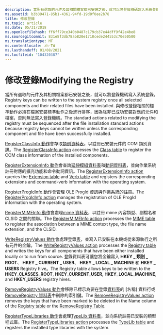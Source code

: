 ```yaml
---
description: 當所有選取的元件及其相關檔案都已安裝之後，就可以將登錄機碼寫入系統登錄。
ms.assetid: b3b39471-85b1-4361-94fd-19d0f0ee2b78
title: 修改登錄
ms.topic: article
ms.date: 05/31/2018
ms.openlocfilehash: ff6ff79ce340b0487c179cb37e44dff9f42e4be8
ms.sourcegitcommit: 831e8f3db78ab820e1710cede244553c70e50500
ms.translationtype: MT
ms.contentlocale: zh-TW
ms.lasthandoff: 01/08/2021
ms.locfileid: "104320387"
---
```

# <a name="modifying-the-registry"></a><span data-ttu-id="0f3cc-103">修改登錄</span><span class="sxs-lookup"><span data-stu-id="0f3cc-103">Modifying the Registry</span></span>

<span data-ttu-id="0f3cc-104">當所有選取的元件及其相關檔案都已安裝之後，就可以將登錄機碼寫入系統登錄。</span><span class="sxs-lookup"><span data-stu-id="0f3cc-104">Registry keys can be written to the system registry once all selected components and their related files have been installed.</span></span> <span data-ttu-id="0f3cc-105">與修改登錄相關的標準動作必須在檔案安裝標準動作之後進行排序，因為除非已成功安裝對應的元件和檔案，否則無法寫入登錄機碼。</span><span class="sxs-lookup"><span data-stu-id="0f3cc-105">The standard actions related to modifying the registry must be sequenced after the file installation standard actions because registry keys cannot be written unless the corresponding component and file have been successfully installed.</span></span>

<span data-ttu-id="0f3cc-106">[RegisterClassInfo 動作](registerclassinfo-action.md)會存取[類別資料表](class-table.md)，以註冊已安裝元件的 COM 類別資訊。</span><span class="sxs-lookup"><span data-stu-id="0f3cc-106">The [RegisterClassInfo action](registerclassinfo-action.md) accesses the [Class table](class-table.md) to register the COM class information of the installed components.</span></span>

<span data-ttu-id="0f3cc-107">[RegisterExtensionInfo 動作](registerextensioninfo-action.md)會查詢[延伸模組資料表](extension-table.md)和[動詞資料表](verb-table.md)，並向作業系統註冊對應的擴充功能和命令動詞資訊。</span><span class="sxs-lookup"><span data-stu-id="0f3cc-107">The [RegisterExtensionInfo action](registerextensioninfo-action.md) queries the [Extension table](extension-table.md) and [Verb table](verb-table.md) and registers the corresponding extensions and command-verb information with the operating system.</span></span>

<span data-ttu-id="0f3cc-108">[RegisterProgIdInfo 動作](registerprogidinfo-action.md)會管理 OLE ProgId 資訊與作業系統的註冊。</span><span class="sxs-lookup"><span data-stu-id="0f3cc-108">The [RegisterProgIdInfo action](registerprogidinfo-action.md) manages the registration of OLE ProgId information with the operating system.</span></span>

<span data-ttu-id="0f3cc-109">[RegisterMIMEInfo 動作](registermimeinfo-action.md)會處理[mime 資料表](mime-table.md)，以註冊 mime 內容類型、副檔名和 CLSID 之間的關聯。</span><span class="sxs-lookup"><span data-stu-id="0f3cc-109">The [RegisterMIMEInfo action](registermimeinfo-action.md) processes the [MIME table](mime-table.md) to register the association between a MIME context type, the file name extension, and the CLSID.</span></span>

<span data-ttu-id="0f3cc-110">[WriteRegistryValues 動作](writeregistryvalues-action.md)會處理登錄[表](registry-table.md)，並寫入已安裝在本機或從來源執行之所有元件的金鑰。</span><span class="sxs-lookup"><span data-stu-id="0f3cc-110">The [WriteRegistryValues action](writeregistryvalues-action.md) processes the [Registry table](registry-table.md) and writes the keys for all components that have been either installed locally or to run from source.</span></span> <span data-ttu-id="0f3cc-111">登錄資料表可讓您將金鑰寫入 **HKEY \_ 類別 \_ ROOT**、 **HKEY \_ CURRENT \_ USER**、 **HKEY \_ LOCAL \_ MACHINE** 和 **HKEY \_ USERS** Registry hive。</span><span class="sxs-lookup"><span data-stu-id="0f3cc-111">The Registry table allows keys to be written to the **HKEY\_CLASSES\_ROOT**, **HKEY\_CURRENT\_USER**, **HKEY\_LOCAL\_MACHINE**, and **HKEY\_USERS** registry hives.</span></span>

<span data-ttu-id="0f3cc-112">[RemoveRegistryValues 動作](removeregistryvalues-action.md)會移除已標示為要在登錄[資料表](registry-table.md)的 [名稱] 資料行或[RemoveRegistry 資料表](removeregistry-table.md)中刪除的索引鍵。</span><span class="sxs-lookup"><span data-stu-id="0f3cc-112">The [RemoveRegistryValues action](removeregistryvalues-action.md) removes the keys that have been marked to be deleted in the Name column of the [Registry table](registry-table.md) or the [RemoveRegistry Table](removeregistry-table.md).</span></span>

<span data-ttu-id="0f3cc-113">[RegisterTypeLibraries 動作](registertypelibraries-action.md)會處理[TypeLib 資料表](typelib-table.md)，並向系統註冊已安裝的類型程式庫。</span><span class="sxs-lookup"><span data-stu-id="0f3cc-113">The [RegisterTypeLibraries action](registertypelibraries-action.md) processes the [TypeLib table](typelib-table.md) and registers the installed type libraries with the system.</span></span>

 

 



